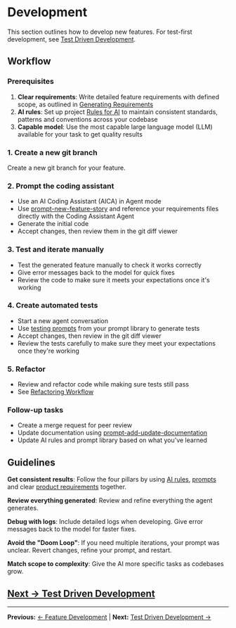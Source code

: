 # Development

This section outlines how to develop new features. For test-first development, see [Test Driven Development](test-driven-development.md).

## Workflow

### Prerequisites

1. **Clear requirements**: Write detailed feature requirements with defined scope, as outlined in [Generating Requirements](../generating-requirements/README.md)
2. **AI rules**: Set up project [Rules for AI](../appendix/rules-for-ai) to maintain consistent standards, patterns and conventions across your codebase
3. **Capable model**: Use the most capable large language model (LLM) available for your task to get quality results

### 1. Create a new git branch

Create a new git branch for your feature.

### 2. Prompt the coding assistant

- Use an AI Coding Assistant (AICA) in Agent mode
- Use [prompt-new-feature-story](../appendix/prompt-library/development/prompt-new-feature-story.md) and reference your requirements files directly with the Coding Assistant Agent
- Generate the initial code
- Accept changes, then review them in the git diff viewer

### 3. Test and iterate manually

- Test the generated feature manually to check it works correctly
- Give error messages back to the model for quick fixes
- Review the code to make sure it meets your expectations once it's working

### 4. Create automated tests

- Start a new agent conversation
- Use [testing prompts](../../pages/appendix/prompt-library/testing/prompt-add-unit-test.md) from your prompt library to generate tests
- Accept changes, then review in the git diff viewer
- Review the tests carefully to make sure they meet your expectations once they're working

### 5. Refactor

- Review and refactor code while making sure tests still pass
- See [Refactoring Workflow](refactoring.md)

### Follow-up tasks

- Create a merge request for peer review
- Update documentation using [prompt-add-update-documentation](../appendix/prompt-library/documentation-writing/prompt-add-update-documentation.md)
- Update AI rules and prompt library based on what you've learned

## Guidelines

**Get consistent results**: Follow the four pillars by using [AI rules](../appendix/rules-for-ai), [prompts](../appendix/prompt-library) and clear [product requirements](../generating-requirements/README.md) together.

**Review everything generated**: Review and refine everything the agent generates.

**Debug with logs**: Include detailed logs when developing. Give error messages back to the model for faster fixes.

**Avoid the "Doom Loop"**: If you need multiple iterations, your prompt was unclear. Revert changes, refine your prompt, and restart.

**Match scope to complexity**: Give the AI more specific tasks as codebases grow.

## [Next -> Test Driven Development](test-driven-development.md)

---

**Previous:** [← Feature Development](README.md) | **Next:** [Test Driven Development →](test-driven-development.md)
